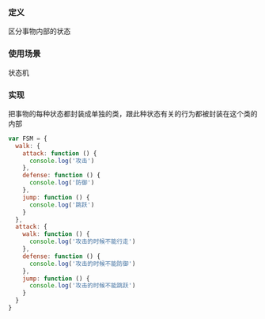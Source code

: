 ### 定义

区分事物内部的状态

### 使用场景

状态机

### 实现

把事物的每种状态都封装成单独的类，跟此种状态有关的行为都被封装在这个类的内部

```javascript
var FSM = {
  walk: {
    attack: function () {
      console.log('攻击')  
    },
    defense: function () {
      console.log('防御')  
    },
    jump: function () {
      console.log('跳跃')  
    }  
  },
  attack: {
    walk: function () {
      console.log('攻击的时候不能行走')  
    },
    defense: function () {
      console.log('攻击的时候不能防御')  
    },
    jump: function () {
      console.log('攻击的时候不能跳跃')  
    }  
  }  
}
```
